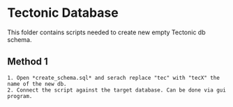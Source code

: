 # Tectonic Database

This folder contains scripts needed to create new empty Tectonic db schema.

## Method 1

	1. Open *create_schema.sql* and serach replace "tec" with "tecX" the name of the new db.
	2. Connect the script against the target database. Can be done via gui program.